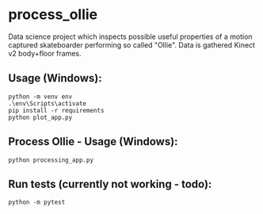 # process_ollie
Data science project which inspects possible useful properties of a motion captured skateboarder performing so called "Ollie". Data is gathered Kinect v2 body+floor frames.

## Usage (Windows):
```
python -m venv env
.\env\Scripts\activate
pip install -r requirements
python plot_app.py
```

## Process Ollie - Usage (Windows):
```
python processing_app.py
```

## Run tests (currently not working - todo):
```
python -m pytest
```
